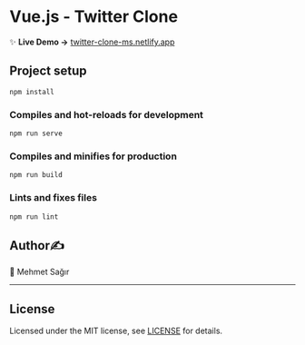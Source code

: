 # Vue.js - Twitter Clone
✨ **Live Demo ->** [twitter-clone-ms.netlify.app](https://twitter-clone-ms.netlify.app/)
## Project setup
```
npm install
```

### Compiles and hot-reloads for development
```
npm run serve
```

### Compiles and minifies for production
```
npm run build
```

### Lints and fixes files
```
npm run lint
```

## Author✍️
👤 Mehmet Sağır

___

## License
Licensed under the MIT license, see [LICENSE](LICENSE) for details.
